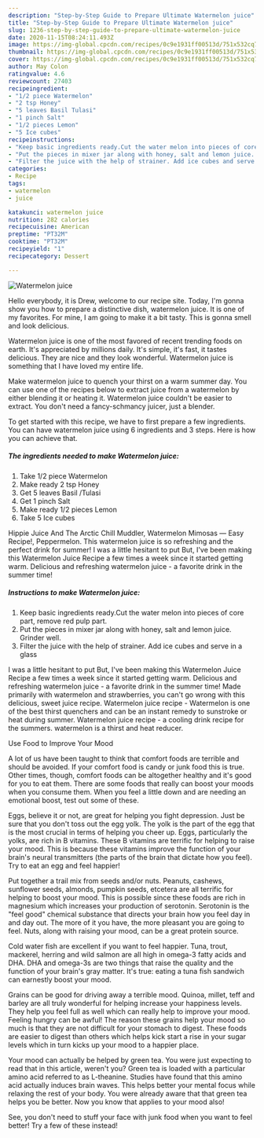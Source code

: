 ```yaml
---
description: "Step-by-Step Guide to Prepare Ultimate Watermelon juice"
title: "Step-by-Step Guide to Prepare Ultimate Watermelon juice"
slug: 1236-step-by-step-guide-to-prepare-ultimate-watermelon-juice
date: 2020-11-15T08:24:11.493Z
image: https://img-global.cpcdn.com/recipes/0c9e1931ff00513d/751x532cq70/watermelon-juice-recipe-main-photo.jpg
thumbnail: https://img-global.cpcdn.com/recipes/0c9e1931ff00513d/751x532cq70/watermelon-juice-recipe-main-photo.jpg
cover: https://img-global.cpcdn.com/recipes/0c9e1931ff00513d/751x532cq70/watermelon-juice-recipe-main-photo.jpg
author: May Colon
ratingvalue: 4.6
reviewcount: 27403
recipeingredient:
- "1/2 piece Watermelon"
- "2 tsp Honey"
- "5 leaves Basil Tulasi"
- "1 pinch Salt"
- "1/2 pieces Lemon"
- "5 Ice cubes"
recipeinstructions:
- "Keep basic ingredients ready.Cut the water melon into pieces of core part, remove red pulp part."
- "Put the pieces in mixer jar along with honey, salt and lemon juice. Grinder well."
- "Filter the juice with the help of strainer. Add ice cubes and serve in a glass"
categories:
- Recipe
tags:
- watermelon
- juice

katakunci: watermelon juice 
nutrition: 282 calories
recipecuisine: American
preptime: "PT32M"
cooktime: "PT32M"
recipeyield: "1"
recipecategory: Dessert

---
```



![Watermelon juice](https://img-global.cpcdn.com/recipes/0c9e1931ff00513d/751x532cq70/watermelon-juice-recipe-main-photo.jpg)

Hello everybody, it is Drew, welcome to our recipe site. Today, I'm gonna show you how to prepare a distinctive dish, watermelon juice. It is one of my favorites. For mine, I am going to make it a bit tasty. This is gonna smell and look delicious.

Watermelon juice is one of the most favored of recent trending foods on earth. It's appreciated by millions daily. It's simple, it's fast, it tastes delicious. They are nice and they look wonderful. Watermelon juice is something that I have loved my entire life.

Make watermelon juice to quench your thirst on a warm summer day. You can use one of the recipes below to extract juice from a watermelon by either blending it or heating it. Watermelon juice couldn&#39;t be easier to extract. You don&#39;t need a fancy-schmancy juicer, just a blender.


To get started with this recipe, we have to first prepare a few ingredients. You can have watermelon juice using 6 ingredients and 3 steps. Here is how you can achieve that.

<!--inarticleads1-->

##### The ingredients needed to make Watermelon juice:

1. Take 1/2 piece Watermelon
1. Make ready 2 tsp Honey
1. Get 5 leaves Basil /Tulasi
1. Get 1 pinch Salt
1. Make ready 1/2 pieces Lemon
1. Take 5 Ice cubes


Hippie Juice And The Arctic Chill Muddler, Watermelon Mimosas — Easy Recipe!, Peppermelon. This watermelon juice is so refreshing and the perfect drink for summer! I was a little hesitant to put But, I&#39;ve been making this Watermelon Juice Recipe a few times a week since it started getting warm. Delicious and refreshing watermelon juice - a favorite drink in the summer time! 

<!--inarticleads2-->

##### Instructions to make Watermelon juice:

1. Keep basic ingredients ready.Cut the water melon into pieces of core part, remove red pulp part.
1. Put the pieces in mixer jar along with honey, salt and lemon juice. Grinder well.
1. Filter the juice with the help of strainer. Add ice cubes and serve in a glass


I was a little hesitant to put But, I&#39;ve been making this Watermelon Juice Recipe a few times a week since it started getting warm. Delicious and refreshing watermelon juice - a favorite drink in the summer time! Made primarily with watermelon and strawberries, you can&#39;t go wrong with this delicious, sweet juice recipe. Watermelon juice recipe - Watermelon is one of the best thirst quenchers and can be an instant remedy to sunstroke or heat during summer. Watermelon juice recipe - a cooling drink recipe for the summers. watermelon is a thirst and heat reducer. 

Use Food to Improve Your Mood


A lot of us have been taught to think that comfort foods are terrible and should be avoided. If your comfort food is candy or junk food this is true. Other times, though, comfort foods can be altogether healthy and it's good for you to eat them. There are some foods that really can boost your moods when you consume them. When you feel a little down and are needing an emotional boost, test out some of these.

Eggs, believe it or not, are great for helping you fight depression. Just be sure that you don't toss out the egg yolk. The yolk is the part of the egg that is the most crucial in terms of helping you cheer up. Eggs, particularly the yolks, are rich in B vitamins. These B vitamins are terrific for helping to raise your mood. This is because these vitamins improve the function of your brain's neural transmitters (the parts of the brain that dictate how you feel). Try to eat an egg and feel happier!

Put together a trail mix from seeds and/or nuts. Peanuts, cashews, sunflower seeds, almonds, pumpkin seeds, etcetera are all terrific for helping to boost your mood. This is possible since these foods are rich in magnesium which increases your production of serotonin. Serotonin is the "feel good" chemical substance that directs your brain how you feel day in and day out. The more of it you have, the more pleasant you are going to feel. Nuts, along with raising your mood, can be a great protein source.

Cold water fish are excellent if you want to feel happier. Tuna, trout, mackerel, herring and wild salmon are all high in omega-3 fatty acids and DHA. DHA and omega-3s are two things that raise the quality and the function of your brain's gray matter. It's true: eating a tuna fish sandwich can earnestly boost your mood. 

Grains can be good for driving away a terrible mood. Quinoa, millet, teff and barley are all truly wonderful for helping increase your happiness levels. They help you feel full as well which can really help to improve your mood. Feeling hungry can be awful! The reason these grains help your mood so much is that they are not difficult for your stomach to digest. These foods are easier to digest than others which helps kick start a rise in your sugar levels which in turn kicks up your mood to a happier place.

Your mood can actually be helped by green tea. You were just expecting to read that in this article, weren't you? Green tea is loaded with a particular amino acid referred to as L-theanine. Studies have found that this amino acid actually induces brain waves. This helps better your mental focus while relaxing the rest of your body. You were already aware that that green tea helps you be better. Now you know that applies to your mood also!

See, you don't need to stuff your face with junk food when you want to feel better! Try a few of these instead!

